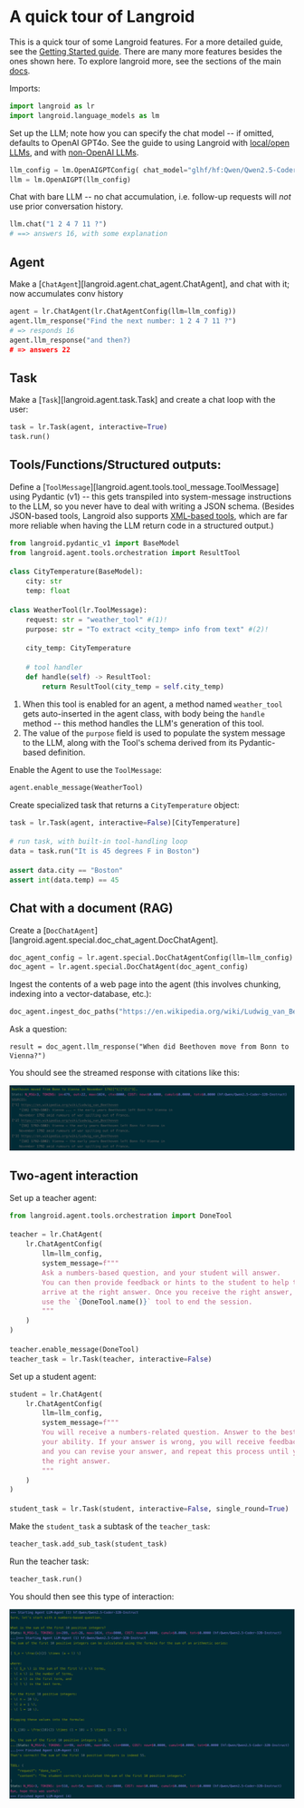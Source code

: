 # A quick tour of Langroid

This is a quick tour of some Langroid features. For a more detailed guide,
see the [Getting Started guide](https://langroid.github.io/langroid/quick-start/).
There are many more features besides the ones shown here. To explore langroid more,
see the sections of the main [docs](https://langroid.github.io/langroid/).


Imports:

```python
import langroid as lr
import langroid.language_models as lm
```

Set up the LLM; note how you can specify the chat model -- if omitted, defaults
to OpenAI GPT4o. See the guide to using Langroid with 
[local/open LLMs](https://langroid.github.io/langroid/tutorials/local-llm-setup/),
and with [non-OpenAI LLMs](https://langroid.github.io/langroid/tutorials/non-openai-llms/).
    
```python
llm_config = lm.OpenAIGPTConfig( chat_model="glhf/hf:Qwen/Qwen2.5-Coder-32B-Instruct" )
llm = lm.OpenAIGPT(llm_config)
```

Chat with bare LLM -- no chat accumulation, i.e. follow-up requests will *not*
use prior conversation history.

```python
llm.chat("1 2 4 7 11 ?")
# ==> answers 16, with some explanation
```

## Agent

Make a [`ChatAgent`][langroid.agent.chat_agent.ChatAgent], 
and chat with it; now accumulates conv history

```python
agent = lr.ChatAgent(lr.ChatAgentConfig(llm=llm_config))
agent.llm_response("Find the next number: 1 2 4 7 11 ?")
# => responds 16
agent.llm_response("and then?)
# => answers 22
```

## Task

Make a [`Task`][langroid.agent.task.Task] and create a chat loop with the user:

```python
task = lr.Task(agent, interactive=True)
task.run()
```

## Tools/Functions/Structured outputs:

Define a [`ToolMessage`][langroid.agent.tools.tool_message.ToolMessage] 
using Pydantic (v1) -- this gets transpiled into system-message instructions
to the LLM, so you never have to deal with writing a JSON schema.
(Besides JSON-based tools, Langroid also supports 
[XML-based tools](https://langroid.github.io/langroid/notes/xml-tools/), which 
are far more reliable when having the LLM return code in a structured output.)


```python
from langroid.pydantic_v1 import BaseModel
from langroid.agent.tools.orchestration import ResultTool

class CityTemperature(BaseModel):
    city: str
    temp: float

class WeatherTool(lr.ToolMessage):
    request: str = "weather_tool" #(1)!
    purpose: str = "To extract <city_temp> info from text" #(2)!

    city_temp: CityTemperature

    # tool handler
    def handle(self) -> ResultTool:
        return ResultTool(city_temp = self.city_temp)
```

1. When this tool is enabled for an agent, a method named `weather_tool` gets auto-inserted in the agent class, 
   with body being the `handle` method -- this method handles the LLM's generation 
   of this tool.
2. The value of the `purpose` field is used to populate the system message to the LLM,
   along with the Tool's schema derived from its Pydantic-based definition.

Enable the Agent to use the `ToolMessage`:

```python
agent.enable_message(WeatherTool)
```

Create specialized task that returns a `CityTemperature` object:

```python
task = lr.Task(agent, interactive=False)[CityTemperature]

# run task, with built-in tool-handling loop
data = task.run("It is 45 degrees F in Boston")

assert data.city == "Boston"
assert int(data.temp) == 45
```

## Chat with a document (RAG)

Create a [`DocChatAgent`][langroid.agent.special.doc_chat_agent.DocChatAgent].

```python
doc_agent_config = lr.agent.special.DocChatAgentConfig(llm=llm_config)
doc_agent = lr.agent.special.DocChatAgent(doc_agent_config)
```

Ingest the contents of a web page into the agent 
(this involves chunking, indexing into a vector-database, etc.):

```python
doc_agent.ingest_doc_paths("https://en.wikipedia.org/wiki/Ludwig_van_Beethoven")
```

Ask a question:

```
result = doc_agent.llm_response("When did Beethoven move from Bonn to Vienna?")
```

You should see the streamed response with citations like this:

![langroid-tour-beethoven.png](langroid-tour-beethoven.png)

## Two-agent interaction

Set up a teacher agent:

```python
from langroid.agent.tools.orchestration import DoneTool

teacher = lr.ChatAgent(
    lr.ChatAgentConfig(
        llm=llm_config,
        system_message=f"""
        Ask a numbers-based question, and your student will answer.
        You can then provide feedback or hints to the student to help them
        arrive at the right answer. Once you receive the right answer,
        use the `{DoneTool.name()}` tool to end the session.
        """
    )
)

teacher.enable_message(DoneTool)
teacher_task = lr.Task(teacher, interactive=False)

```

Set up a student agent:

```python
student = lr.ChatAgent(
    lr.ChatAgentConfig(
        llm=llm_config,
        system_message=f"""
        You will receive a numbers-related question. Answer to the best of
        your ability. If your answer is wrong, you will receive feedback or hints,
        and you can revise your answer, and repeat this process until you get 
        the right answer.
        """
    )
)

student_task = lr.Task(student, interactive=False, single_round=True)
```

Make the `student_task` a subtask of the `teacher_task`:

```python
teacher_task.add_sub_task(student_task)
```

Run the teacher task:

```python
teacher_task.run()
```

You should then see this type of interaction:

![langroid-tour-teacher.png](langroid-tour-teacher.png)

